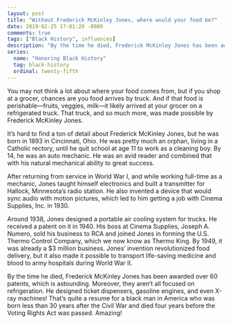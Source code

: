 ```yaml
---
layout: post
title: "Without Frederick McKinley Jones, where would your food be?"
date: 2019-02-25 17:01:20 -0800
comments: true
tags: ["Black History", influences]
description: "By the time he died, Frederick McKinley Jones has been awarded over 60 patents."
series:
  name: "Honoring Black History"
  tag: black-history
  ordinal: twenty-fifth
---
```


You may not think a lot about where your food comes from, but if you shop at a grocer, chances are you food arrives by truck. And if that food is perishable—fruits, veggies, milk—it likely arrived at your grocer on a refrigerated truck. That truck, and so much more, was made possible by Frederick McKinley Jones.

<!-- more -->

It’s hard to find a ton of detail about Frederick McKinley Jones, but he was born in 1893 in Cincinnati, Ohio. He was pretty much an orphan, living in a Catholic rectory, until he quit school at age 11 to work as a cleaning boy. By 14, he was an auto mechanic. He was an avid reader and combined that with his natural mechanical ability to great success.

After returning from service in World War I, and while working full-time as a mechanic, Jones taught himself electronics and built a transmitter for Hallock, Minnesota’s radio station. He also invented a device that would sync audio with motion pictures, which led to him getting a job with Cinema Supplies, Inc. in 1930.

Around 1938, Jones designed a portable air cooling system for trucks. He received a patent on it in 1940. His boss at Cinema Supplies, Joseph A. Numero, sold his business to RCA and joined Jones in forming the U.S. Thermo Control Company, which we now know as Thermo King. By 1949, it was already a $3 million business. Jones’ invention revolutionized food delivery, but it also made it possible to transport life-saving medicine and blood to army hospitals during World War II.

By the time he died, Frederick McKinley Jones has been awarded over 60 patents, which is astounding. Moreover, they aren’t all focused on refrigeration. He designed ticket dispensers, gasoline engines, and even X-ray machines! That’s quite a resume for a black man in America who was born less than 30 years after the Civil War and died four years before the Voting Rights Act was passed. Amazing!